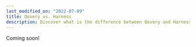 ```yaml
---
last_modified_on: "2022-07-09"
title: Qovery vs. Harness
description: Discover what is the difference between Qovery and Harness, and why Qovery is a perfect alternative to Harness for your business.
---
```


Coming soon!



